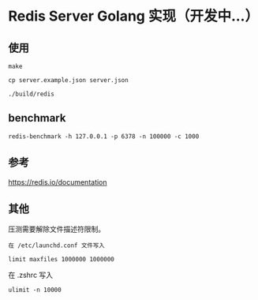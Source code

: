 # Redis Server Golang 实现（开发中...）
## 使用
```
make
```

```
cp server.example.json server.json
```

```
./build/redis
```

## benchmark
```
redis-benchmark -h 127.0.0.1 -p 6378 -n 100000 -c 1000
```

## 参考

https://redis.io/documentation

## 其他

压测需要解除文件描述符限制。

```
在 /etc/launchd.conf 文件写入

limit maxfiles 1000000 1000000
```

在 .zshrc 写入 

```
ulimit -n 10000
```